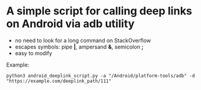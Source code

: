 # A simple script for calling deep links on Android via adb utility 

- no need to look for a long command on StackOverflow
- escapes symbols: pipe <b>|</b>, ampersand <b>&</b>, semicolon <b>;</b>
- easy to modify

Example:

    python3 android_deeplink_script.py -a "/Android/platform-tools/adb" -d "https://example.com/deeplink_path/111"
